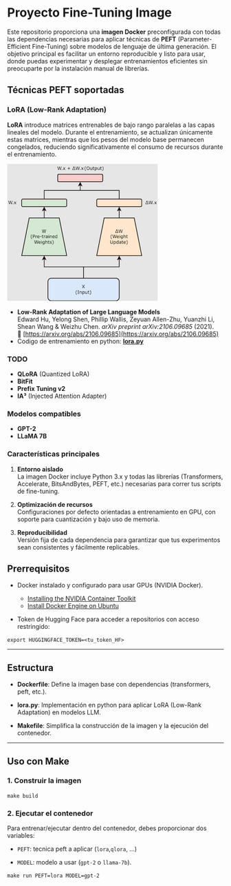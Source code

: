# **Proyecto Fine-Tuning Image**

Este repositorio proporciona una **imagen Docker** preconfigurada con todas las dependencias necesarias para aplicar técnicas de **PEFT** (Parameter-Efficient Fine-Tuning) sobre modelos de lenguaje de última generación. El objetivo principal es facilitar un entorno reproducible y listo para usar, donde puedas experimentar y desplegar entrenamientos eficientes sin preocuparte por la instalación manual de librerías.

## Técnicas PEFT soportadas
### **LoRA** (Low-Rank Adaptation)

**LoRA** introduce matrices entrenables de bajo rango paralelas a las capas lineales del modelo.
Durante el entrenamiento, se actualizan únicamente estas matrices, mientras que los pesos del modelo base
permanecen congelados, reduciendo significativamente el consumo de recursos durante el entrenamiento.

![image](docs/img/lora_figure.png)
- **Low-Rank Adaptation of Large Language Models**  
  Edward Hu, Yelong Shen, Phillip Wallis, Zeyuan Allen-Zhu, Yuanzhi Li, Shean Wang & Weizhu Chen. _arXiv preprint arXiv:2106.09685_ (2021).  
  🔗 [https://arxiv.org/abs/2106.09685](https://arxiv.org/abs/2106.09685)
- Codigo de entrenamiento en python: **[lora.py](lora.py)**

### TODO
- **QLoRA** (Quantized LoRA)  
- **BitFit**  
- **Prefix Tuning v2**  
- **IA³** (Injected Attention Adapter)

### Modelos compatibles

- **GPT-2**  
- **LLaMA 7B**

### Características principales

1. **Entorno aislado**  
   La imagen Docker incluye Python 3.x y todas las librerías (Transformers, Accelerate, BitsAndBytes, PEFT, etc.) necesarias para correr tus scripts de fine-tuning.

2. **Optimización de recursos**  
   Configuraciones por defecto orientadas a entrenamiento en GPU, con soporte para cuantización y bajo uso de memoria.

3. **Reproducibilidad**  
   Versión fija de cada dependencia para garantizar que tus experimentos sean consistentes y fácilmente replicables.

## **Prerrequisitos**

* Docker instalado y configurado para usar GPUs (NVIDIA Docker).
    * [Installing the NVIDIA Container Toolkit](https://docs.nvidia.com/datacenter/cloud-native/container-toolkit/latest/install-guide.html)
    * [Install Docker Engine on Ubuntu](https://docs.docker.com/engine/install/ubuntu/)


* Token de Hugging Face para acceder a repositorios con acceso restringido:

```
export HUGGINGFACE_TOKEN=<tu_token_HF>
```

---

## **Estructura**

* **Dockerfile**: Define la imagen base con dependencias (transformers, peft, etc.).

* **lora.py**: Implementación en python para aplicar LoRA (Low-Rank Adaptation) en modelos LLM.

* **Makefile**: Simplifica la construcción de la imagen y la ejecución del contenedor.

---

## **Uso con Make**

### **1\. Construir la imagen**

```
make build
```

### **2\. Ejecutar el contenedor**

Para entrenar/ejecutar dentro del contenedor, debes proporcionar dos variables:

* `PEFT`: tecnica peft a aplicar (`lora`,`qlora`, ...)

* `MODEL`: modelo a usar (`gpt-2` o `llama-7b`).

```
make run PEFT=lora MODEL=gpt-2
```
